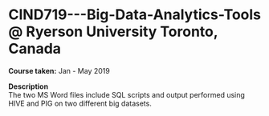 # CIND719---Big-Data-Analytics-Tools @ Ryerson University Toronto, Canada

**Course taken:** Jan - May 2019

**Description**<br/>
The two MS Word files include SQL scripts and output performed using HIVE and PIG on two different big datasets.


